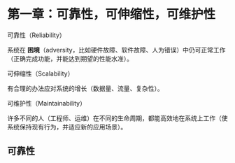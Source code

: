 # 第一章：可靠性，可伸缩性，可维护性

可靠性（Reliability）

系统在 **困境**（adversity，比如硬件故障、软件故障、人为错误）中仍可正常工作（正确完成功能，并能达到期望的性能水准）。

可伸缩性（Scalability）

有合理的办法应对系统的增长（数据量、流量、复杂性）。

可维护性（Maintainability）

许多不同的人（工程师、运维）在不同的生命周期，都能高效地在系统上工作（使系统保持现有行为，并适应新的应用场景）。



## 可靠性

